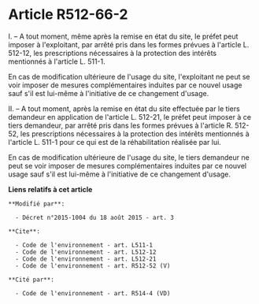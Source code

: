 # Article R512-66-2

I. – A tout moment, même après la remise en état du site, le préfet peut imposer à l'exploitant, par arrêté pris dans les
formes prévues à l'article L. 512-12, les prescriptions nécessaires à la protection des intérêts mentionnés à l'article L.
511-1. 

En cas de modification ultérieure de l'usage du site, l'exploitant ne peut se voir imposer de mesures complémentaires
induites par ce nouvel usage sauf s'il est lui-même à l'initiative de ce changement d'usage. 

II. – A tout moment, après la remise en état du site effectuée par le tiers demandeur en application de l'article L. 512-21,
le préfet peut imposer à ce tiers demandeur, par arrêté pris dans les formes prévues à l'article R. 512-52, les prescriptions
nécessaires à la protection des intérêts mentionnés à l'article L. 511-1 pour ce qui est de la réhabilitation réalisée par
lui. 

En cas de modification ultérieure de l'usage du site, le tiers demandeur ne peut se voir imposer de mesures complémentaires
induites par ce nouvel usage sauf s'il est lui-même à l'initiative de ce changement d'usage.

**Liens relatifs à cet article**

	**Modifié par**:

	  - Décret n°2015-1004 du 18 août 2015 - art. 3

	**Cite**:

	  - Code de l'environnement - art. L511-1
	  - Code de l'environnement - art. L512-12
	  - Code de l'environnement - art. L512-21
	  - Code de l'environnement - art. R512-52 (V)

	**Cité par**:

	  - Code de l'environnement - art. R514-4 (VD)
